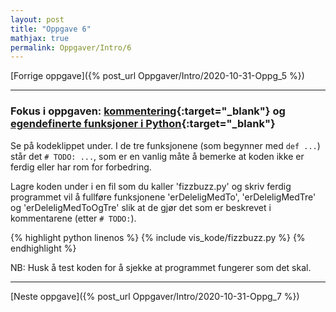 ```yaml
---
layout: post
title: "Oppgave 6"
mathjax: true
permalink: Oppgaver/Intro/6
---
```


[Forrige oppgave]({% post_url Oppgaver/Intro/2020-10-31-Oppg_5 %})

---

### Fokus i oppgaven: [kommentering](https://www.w3schools.com/python/python_comments.asp){:target="_blank"} og [egendefinerte funksjoner i Python](https://www.w3schools.com/python/python_functions.asp){:target="_blank"}

Se på kodeklippet under. I de tre funksjonene (som begynner med ``def ...``) står det ``# TODO: ...``, som er en vanlig måte å bemerke at koden ikke er ferdig eller har rom for forbedring. 

Lagre koden under i en fil som du kaller 'fizzbuzz.py' og skriv ferdig programmet vil å fullføre funksjonene 'erDeleligMedTo', 'erDeleligMedTre' og 'erDeleligMedToOgTre' slik at de gjør det som er beskrevet i kommentarene (etter ``# TODO:``).


{% highlight python  linenos %}
{% include vis_kode/fizzbuzz.py %}
{% endhighlight %}

NB: Husk å test koden for å sjekke at programmet fungerer som det skal.

---

[Neste oppgave]({% post_url Oppgaver/Intro/2020-10-31-Oppg_7 %})